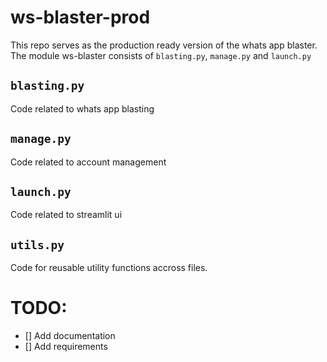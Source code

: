 # ws-blaster-prod

This repo serves as the production ready version of the whats app blaster.
The module ws-blaster consists of `blasting.py`, `manage.py` and `launch.py`

## `blasting.py`

Code related to whats app blasting

## `manage.py`

Code related to account management

## `launch.py`

Code related to streamlit ui

## `utils.py`

Code for reusable utility functions accross files.

# TODO:

- [] Add documentation
- [] Add requirements
